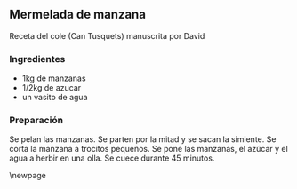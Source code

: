 ## Mermelada de manzana

Receta del cole (Can Tusquets) manuscrita por David

### Ingredientes

- 1kg de manzanas
- 1/2kg de azucar
- un vasito de agua

### Preparación

Se pelan las manzanas.
Se parten por la mitad y se sacan la simiente.
Se corta la manzana a trocitos pequeños.
Se pone las manzanas, el azúcar y el agua a herbir en una olla.
Se cuece durante 45 minutos.

\newpage


